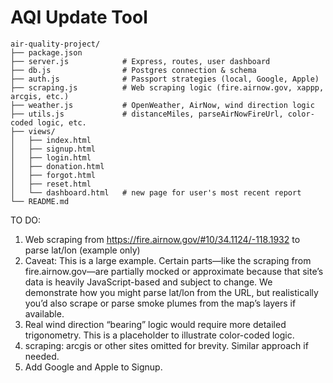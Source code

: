 # AQI Update Tool

```plaintext
air-quality-project/
├── package.json
├── server.js            # Express, routes, user dashboard
├── db.js                # Postgres connection & schema
├── auth.js              # Passport strategies (local, Google, Apple)
├── scraping.js          # Web scraping logic (fire.airnow.gov, xappp, arcgis, etc.)
├── weather.js           # OpenWeather, AirNow, wind direction logic
├── utils.js             # distanceMiles, parseAirNowFireUrl, color-coded logic, etc.
├── views/
│   ├── index.html
│   ├── signup.html
│   ├── login.html
│   ├── donation.html
│   ├── forgot.html
│   ├── reset.html
│   └── dashboard.html   # new page for user's most recent report
└── README.md 

```
TO DO:
1) Web scraping from https://fire.airnow.gov/#10/34.1124/-118.1932 to parse lat/lon (example only)
2) Caveat: This is a large example. Certain parts—like the scraping from fire.airnow.gov—are partially mocked or approximate because that site’s data is heavily JavaScript-based and subject to change. We demonstrate how you might parse lat/lon from the URL, but realistically you’d also scrape or parse smoke plumes from the map’s layers if available.
3) Real wind direction “bearing” logic would require more detailed trigonometry. This is a placeholder to illustrate color-coded logic.
4) scraping: arcgis or other sites omitted for brevity. Similar approach if needed.
5) Add Google and Apple to Signup.
